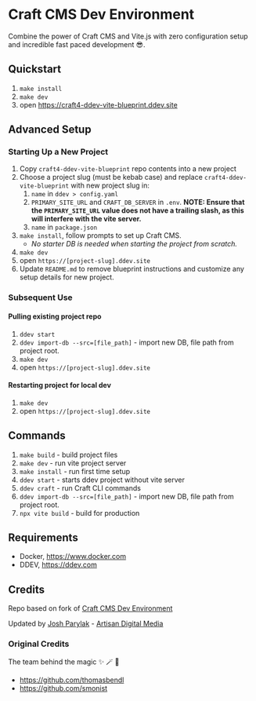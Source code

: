 # Craft CMS Dev Environment

Combine the power of Craft CMS and Vite.js with zero configuration setup and incredible fast paced development 😎.

## Quickstart

1. ``make install``
2. ``make dev``
3. open https://craft4-ddev-vite-blueprint.ddev.site

## Advanced Setup

### Starting Up a New Project

1. Copy `craft4-ddev-vite-blueprint` repo contents into a new project
2. Choose a project slug (must be kebab case) and replace `craft4-ddev-vite-blueprint` with new project slug in:
    1. `name` in `ddev > config.yaml`
    2. `PRIMARY_SITE_URL` and `CRAFT_DB_SERVER` in `.env`. **NOTE: Ensure that the `PRIMARY_SITE_URL` value does not have a trailing slash, as this will interfere with the vite server.**
    3. `name` in `package.json`
3. ``make install``, follow prompts to set up Craft CMS.
    - *No starter DB is needed when starting the project from scratch.*
4. ``make dev``
5. open `https://[project-slug].ddev.site`
6. Update `README.md` to remove blueprint instructions and customize any setup details for new project.

### Subsequent Use

#### Pulling existing project repo

1. `ddev start`
2. `ddev import-db --src=[file_path]` - import new DB, file path from project root.
3. `make dev`
4. open `https://[project-slug].ddev.site`

#### Restarting project for local dev

1. `make dev`
2. open `https://[project-slug].ddev.site`

## Commands

1. `make build` - build project files
2. `make dev` - run vite project server
3. `make install` - run first time setup
4. `ddev start` - starts ddev project without vite server
5. `ddev craft` - run Craft CLI commands
6. `ddev import-db --src=[file_path]` - import new DB, file path from project root.
7. `npx vite build` - build for production

## Requirements

-  Docker, https://www.docker.com
-  DDEV, https://ddev.com


## Credits

Repo based on fork of [Craft CMS Dev Environment](https://github.com/thomasbendl/craft4-ddev-vite-blueprint)

Updated by [Josh Parylak](https://github.com/joshparylak) - [Artisan Digital Media](https://github.com/ArtisanDM)

### Original Credits

The team behind the magic ✨ 🪄 🦄

- <https://github.com/thomasbendl>
- <https://github.com/smonist>